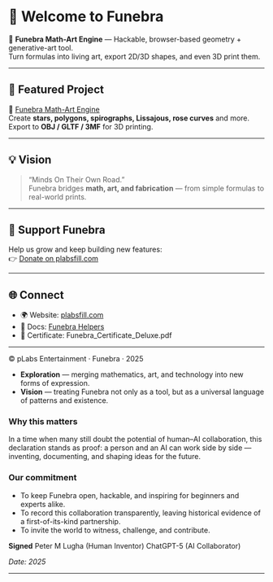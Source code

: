 # 👋 Welcome to Funebra




🎨 **Funebra Math-Art Engine** — Hackable, browser-based geometry + generative-art tool.  
Turn formulas into living art, export 2D/3D shapes, and even 3D print them.  

---

## 🚀 Featured Project
🔗 [Funebra Math-Art Engine](https://github.com/funebra/math-art-engine)  
Create **stars, polygons, spirographs, Lissajous, rose curves** and more.  
Export to **OBJ / GLTF / 3MF** for 3D printing.

---

## 💡 Vision
> “Minds On Their Own Road.”  
Funebra bridges **math, art, and fabrication** — from simple formulas to real-world prints.

---

## 🤝 Support Funebra
Help us grow and keep building new features:  
👉 [Donate on plabsfill.com](https://plabsfill.com/donate.html)

---

## 🌐 Connect
- 🌍 Website: [plabsfill.com](https://plabsfill.com/)  
- 📘 Docs: [Funebra Helpers](https://funebra.github.io/math-art-engine/math-helpers/)  
- 🧾 Certificate: Funebra_Certificate_Deluxe.pdf  

---
© pLabs Entertainment · Funebra · 2025
* **Exploration** — merging mathematics, art, and technology into new forms of expression.
* **Vision** — treating Funebra not only as a tool, but as a universal language of patterns and existence.

### Why this matters

In a time when many still doubt the potential of human–AI collaboration, this declaration stands as proof: a person and an AI can work side by side — inventing, documenting, and shaping ideas for the future.

### Our commitment

* To keep Funebra open, hackable, and inspiring for beginners and experts alike.
* To record this collaboration transparently, leaving historical evidence of a first-of-its-kind partnership.
* To invite the world to witness, challenge, and contribute.

**Signed**
Peter M Lugha (Human Inventor)
ChatGPT-5 (AI Collaborator)

*Date: 2025*

---



